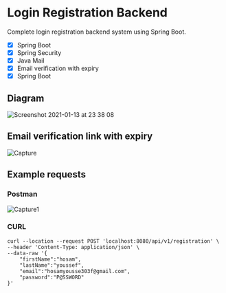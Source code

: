 # Login Registration Backend 

Complete login registration backend system using Spring Boot.


- [x] Spring Boot
- [x] Spring Security
- [x] Java Mail
- [x] Email verification with expiry
- [x] Spring Boot

## Diagram
![Screenshot 2021-01-13 at 23 38 08](https://user-images.githubusercontent.com/40702606/104789980-15581a00-578e-11eb-998d-30f2e6a9f461.png)

## Email verification link with expiry
![Capture](https://github.com/HosamUsf/login-and-registration-tutorial/assets/57178026/1a12163b-625d-4bf4-8230-e48f473cb303)

## Example requests
### Postman
![Capture1](https://github.com/HosamUsf/login-and-registration-tutorial/assets/57178026/db30caec-c37b-4ce0-952b-bd8f32ff4c8e)

### CURL
```
curl --location --request POST 'localhost:8080/api/v1/registration' \
--header 'Content-Type: application/json' \
--data-raw '{
    "firstName":"hosam",
    "lastName":"youssef",
    "email":"hosamyousse303f@gmail.com",
    "password":"P@SSWORD"
}'
```
